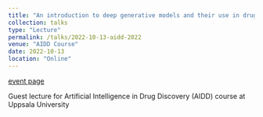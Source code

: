 ```yaml
---
title: "An introduction to deep generative models and their use in drug discovery"
collection: talks
type: "Lecture"
permalink: /talks/2022-10-13-aidd-2022
venue: "AIDD Course"
date: 2022-10-13
location: "Online"
---
```


[event page](https://www.uu.se/en/admissions/freestanding-courses/course-syllabus/?kKod=3FF036)

Guest lecture for Artificial Intelligence in Drug Discovery (AIDD) course at Uppsala University
